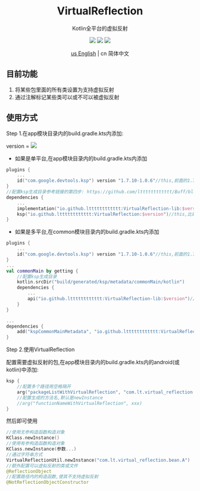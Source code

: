 <h1 align="center">VirtualReflection</h1>

<p align="center">Kotlin全平台的虚拟反射</p>

<p align="center">
<img src="https://img.shields.io/badge/Kotlin-Multiplatform-%237f52ff?logo=kotlin">
<img src="https://img.shields.io/badge/license-Apache%202-blue.svg?maxAge=2592000">
<img src="https://img.shields.io/maven-central/v/io.github.ltttttttttttt/VirtualReflection"/>
</p>

<div align="center"><a href="https://github.com/ltttttttttttt/VirtualReflection/blob/main/README.md">us English</a> | cn 简体中文</div>

## 目前功能

1. 将某些包里面的所有类设置为支持虚拟反射
2. 通过注解标记某些类可以或不可以被虚拟反射

## 使用方式

Step 1.在app模块目录内的build.gradle.kts内添加:

version
= [![](https://img.shields.io/maven-central/v/io.github.ltttttttttttt/VirtualReflection)](https://repo1.maven.org/maven2/io/github/ltttttttttttt/VirtualReflection/)

* 如果是单平台,在app模块目录内的build.gradle.kts内添加

```kotlin
plugins {
    ...
    id("com.google.devtools.ksp") version "1.7.10-1.0.6"//this,前面的1.7.10对应你的kotlin版本,更多版本参考: https://github.com/google/ksp/releases
}
//配置ksp生成目录参考链接的第四步: https://github.com/ltttttttttttt/Buff/blob/main/README_CN.md?plain=1
dependencies {
    ...
    implementation("io.github.ltttttttttttt:VirtualReflection-lib:$version")//this,比如1.2.1
    ksp("io.github.ltttttttttttt:VirtualReflection:$version")//this,比如1.2.1
}
```

* 如果是多平台,在common模块目录内的build.gradle.kts内添加

```kotlin
plugins {
    ...
    id("com.google.devtools.ksp") version "1.7.10-1.0.6"//this,前面的1.7.10对应你的kotlin版本,更多版本参考: https://github.com/google/ksp/releases
}
...
val commonMain by getting {
    //配置ksp生成目录
    kotlin.srcDir("build/generated/ksp/metadata/commonMain/kotlin")
    dependencies {
        ...
        api("io.github.ltttttttttttt:VirtualReflection-lib:$version")//this,比如1.2.1
    }
}

...
dependencies {
    add("kspCommonMainMetadata", "io.github.ltttttttttttt:VirtualReflection:$version")//this,比如1.2.1
}
```

Step 2.使用VirtualReflection

配置需要虚拟反射的包,在app模块目录内的build.gradle.kts内的android(或kotlin)中添加:

```kotlin
ksp {
    //配置多个路径用空格隔开
    arg("packageListWithVirtualReflection", "com.lt.virtual_reflection.bean/*你的包路径*/")
    //配置生成的方法名,默认是newInstance
    //arg("functionNameWithVirtualReflection", xxx)
}
```

然后即可使用

```kotlin
//使用无参构造函数构造对象
KClass.newInstance()
//使用有参构造函数构造对象
KClass.newInstance(参数...)
//通过字符串方式
VirtualReflectionUtil.newInstance("com.lt.virtual_reflection.bean.A")
//额外配置可以虚拟反射的类或文件
@ReflectionObject
//配置路径内的构造函数,使其不支持虚拟反射
@NotReflectionObjectConstructor
```